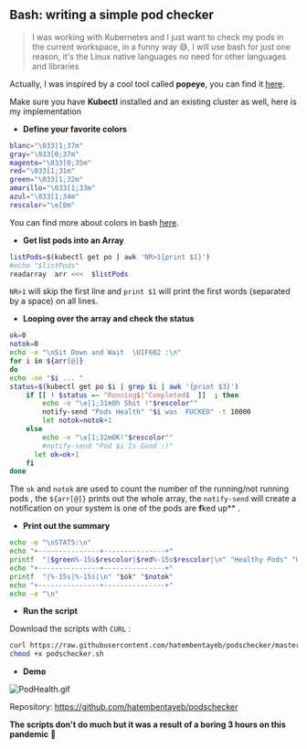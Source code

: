 ## Bash: writing a simple pod checker

> I was working with Kubernetes and I just want to check my pods in the current workspace, in a funny way  😅, I will use bash for just one reason, it's the Linux native languages no need for other languages and libraries


Actually, I was inspired by a cool tool called **popeye**, you can find it [here](https://github.com/derailed/popeye). 

Make sure you have **Kubectl** installed and an existing cluster as well, here is my implementation 

* **Define your favorite colors**

```bash
blanc="\033[1;37m"
gray="\033[0;37m"
magento="\033[0;35m"
red="\033[1;31m"
green="\033[1;32m"
amarillo="\033[1;33m"
azul="\033[1;34m"
rescolor="\e[0m"
```

You can find more about colors in bash [here](https://misc.flogisoft.com/bash/tip_colors_and_formatting).

* **Get list pods into an Array**

```bash
listPods=$(kubectl get po | awk 'NR>1{print $1}')
#echo "$listPods"
readarray  arr <<<  $listPods
```
`NR>1` will skip the first line and `print $1` will print the first words (separated by a space) on all lines.

* **Looping over the array and check the status**

```bash
ok=0
notok=0
echo -e "\nSit Down and Wait  \U1F602 :\n"
for i in ${arr[@]}
do 
echo -ne "$i ... " 
status=$(kubectl get po $i | grep $i | awk '{print $3}')
	if [[ ! $status =~ ^Running$|^Completed$  ]]  ; then
		echo -e "\e[1;31mOh Shit !"$rescolor""
        notify-send "Pods Health" "$i was  FUCKED" -t 10000 
        let notok=notok+1
	else
		echo -e "\e[1;32mOK!"$rescolor""
        #notify-send "Pod $i Is Good :)"
      let ok=ok+1
	fi
done
```

The `ok` and `notok` are used to count the number of the running/not running pods , the `${arr[@]}` prints out the whole array, the `notify-send` will create a notification on your system is one of the pods are **f**ked up** .

* **Print out the summary**

```bash
echo -e "\nSTATS:\n"
echo "+---------------+---------------+"
printf  "|$green%-15s$rescolor|$red%-15s$rescolor|\n" "Healthy Pods" "Unhealthy Pods"
echo "+---------------+---------------+"
printf  "|%-15s|%-15s|\n" "$ok" "$notok"
echo "+---------------+---------------+"
echo -e "\n"
```

* **Run the script**

Download the scripts with `CURL` : 
```bash
curl https://raw.githubusercontent.com/hatembentayeb/podschecker/master/podschecker.sh --output podschecker.sh
chmod +x podschecker.sh
```

* **Demo** 

![PodHealth.gif](https://cdn.hashnode.com/res/hashnode/image/upload/v1610725608108/yrhW96uAh.gif)

Repository: https://github.com/hatembentayeb/podschecker

**The scripts don't do much but it was a result of a boring 3 hours on this pandemic**  🥲
